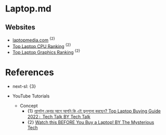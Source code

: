 # Laptop.md

## Websites

* [laptopmedia.com](https://laptopmedia.com/) <sup>{2}</sup>
* [Top Laptop CPU Ranking](https://laptopmedia.com/top-laptop-cpu-ranking/) <sup>{2}</sup>
* [Top Laptop Graphics Ranking](https://laptopmedia.com/top-laptop-graphics-ranking/) <sup>{2}</sup>

# References

* next-sl: {3}

* YouTube Tutorials

  * Concept
    * {1} [ল্যাপটপ কেনার আগে আপনি কি এই ভুলগুলো করছেন? Top Laptop Buying Guide 2022। Tech Talk BY Tech Talk](https://www.youtube.com/watch?v=2mm6F3cQ7kw)
    * {2} [Watch this BEFORE You Buy a Laptop! BY The Mysterious Tech](https://www.youtube.com/watch?v=H71IxqmCfxQ)
